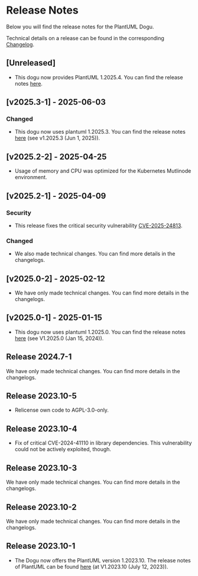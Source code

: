# Release Notes

Below you will find the release notes for the PlantUML Dogu. 

Technical details on a release can be found in the corresponding [Changelog](https://docs.cloudogu.com/en/docs/dogus/plantuml/CHANGELOG/).

## [Unreleased]
* This dogu now provides PlantUML 1.2025.4. You can find the release notes [here](https://plantuml.com/en/changes).

## [v2025.3-1] - 2025-06-03
### Changed
* This dogu now uses plantuml 1.2025.3. You can find the release notes [here](https://plantuml.com/en/changes) (see v1.2025.3 (Jun 1, 2025)).

## [v2025.2-2] - 2025-04-25
* Usage of memory and CPU was optimized for the Kubernetes Mutlinode environment.

## [v2025.2-1] - 2025-04-09
### Security
* This release fixes the critical security vulnerability [CVE-2025-24813](https://nvd.nist.gov/vuln/detail/CVE-2025-24813).
### Changed
* We also made technical changes. You can find more details in the changelogs.

## [v2025.0-2] - 2025-02-12
* We have only made technical changes. You can find more details in the changelogs.

## [v2025.0-1] - 2025-01-15
* This dogu now uses plantuml 1.2025.0. You can find the release notes [here](https://plantuml.com/en/changes) (see V1.2025.0 (Jan 15, 2024)).

## Release 2024.7-1

We have only made technical changes. You can find more details in the changelogs.

## Release 2023.10-5

* Relicense own code to AGPL-3.0-only.

## Release 2023.10-4

* Fix of critical CVE-2024-41110 in library dependencies. This vulnerability could not be actively exploited, though.

## Release 2023.10-3

We have only made technical changes. You can find more details in the changelogs.

## Release 2023.10-2

We have only made technical changes. You can find more details in the changelogs.

## Release 2023.10-1

* The Dogu now offers the PlantUML version 1.2023.10. The release notes of PlantUML can be found [here](https://plantuml.com/en/changes) (at V1.2023.10 (July 12, 2023)).
